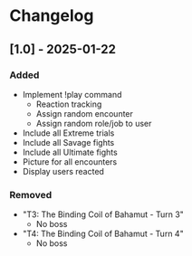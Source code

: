 # Changelog

## [1.0] - 2025-01-22
### Added
- Implement !play command
    - Reaction tracking
    - Assign random encounter
    - Assign random role/job to user
- Include all Extreme trials
- Include all Savage fights
- Include all Ultimate fights
- Picture for all encounters
- Display users reacted

### Removed
- "T3: The Binding Coil of Bahamut - Turn 3" 
    - No boss
- "T4: The Binding Coil of Bahamut - Turn 4"
    - No boss
